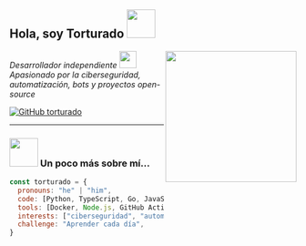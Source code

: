 <h2> Hola, soy Torturado <img src="https://media.giphy.com/media/mGcNjsfWAjY5AEZNw6/giphy.gif" width="50"></h2>
<img align='right' src="https://media0.giphy.com/media/v1.Y2lkPTc5MGI3NjExZDk4bHpmYXk2bXF2ZDh2eno1YmEyOWY0bnhvdTF1eWtoN2xyMWx3bSZlcD12MV9pbnRlcm5hbF9naWZfYnlfaWQmY3Q9Zw/wwg1suUiTbCY8H8vIA/giphy.gif" width="230">

<p><em>Desarrollador independiente <img src="https://media.giphy.com/media/fYSnHlufseco8Fh93Z/giphy.gif" width="30"></br>
Apasionado por la ciberseguridad, automatización, bots y proyectos open-source</em></p>

[![GitHub torturado](https://img.shields.io/github/followers/torturado?label=follow&style=social)](https://github.com/torturado)

---

### <img src="https://media.giphy.com/media/VgCDAzcKvsR6OM0uWg/giphy.gif" width="50"> Un poco más sobre mí...  

```javascript
const torturado = {
  pronouns: "he" | "him",
  code: [Python, TypeScript, Go, JavaScript, Kotlin, Java, HTML, CSS],
  tools: [Docker, Node.js, GitHub Actions, FastAPI, React],
  interests: ["ciberseguridad", "automatización", "bots para Telegram y Discord", "scraping", "herramientas de productividad"],
  challenge: "Aprender cada día",
}
